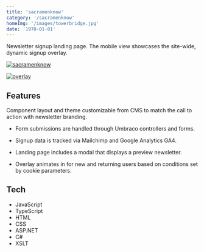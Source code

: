 ```yaml
---
title: 'sacramenknow'
category: '/sacramenknow'
homeImg: '/images/towerbridge.jpg'
date: '1970-01-01'
---
```


Newsletter signup landing page. The mobile view showcases the site-wide, dynamic signup overlay.

[![sacramenknow](/images/sacKno.png "sacramenknow")](https://www.capradio.org/sacramenknow/)

<!-- Mob img intrinsic size 370x663 for proper placement & scaling -->
[![overlay](/images/overlay.png "overlay")](https://www.capradio.org)

## Features
Component layout and theme customizable from CMS to match the call to action with newsletter branding.

- Form submissions are handled through Umbraco controllers and forms.

- Signup data is tracked via Mailchimp and Google Analytics GA4.

- Landing page includes a modal that displays a preview newsletter.

- Overlay animates in for new and returning users based on conditions set by cookie parameters.

## Tech
- JavaScript
- TypeScript
- HTML
- CSS
- ASP.NET
- C#
- XSLT